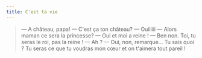 ```yaml
---
title: C'est ta vie
---
```


> — A château, papa!
> — C'est ça ton château?
> — Ouiiiiii
> — Alors maman ce sera la princesse?
> — Oui et moi a reine !
> — Ben non. Toi, tu seras le roi, pas la reine !
> — Ah ?
> — Oui, non, remarque... Tu sais quoi ? Tu seras ce que tu voudras mon cœur et on t'aimera tout pareil !

